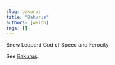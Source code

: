 ```yaml
---
slug: bakurus
title: "Bakurus"
authors: [welch]
tags: []
---
```


Snow Leopard God of Speed and Ferocity

See [Bakurus](/characters/bakurus).
